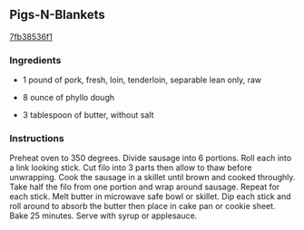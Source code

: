 ## Pigs-N-Blankets

[7fb38536f1](http://www.food.com/recipe/pigs-n-blankets-245017)

### Ingredients

 - 1 pound of pork, fresh, loin, tenderloin, separable lean only, raw

 - 8 ounce of phyllo dough

 - 3 tablespoon of butter, without salt

### Instructions

Preheat oven to 350 degrees. Divide sausage into 6 portions. Roll each into a link looking stick. Cut filo into 3 parts then allow to thaw before unwrapping. Cook the sausage in a skillet until brown and cooked throughly. Take half the filo from one portion and wrap around sausage. Repeat for each stick. Melt butter in microwave safe bowl or skillet. Dip each stick and roll around to absorb the butter then place in cake pan or cookie sheet. Bake 25 minutes. Serve with syrup or applesauce.